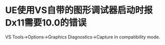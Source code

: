 # UE使用VS自带的图形调试器启动时报Dx11需要10.0的错误
 VS Tools->Options->Graphics Diagnostics->Capture in compatibility mode.

